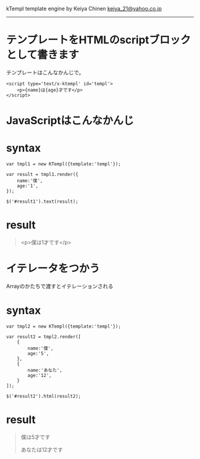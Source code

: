 kTempl template engine
by Keiya Chinen keiya_21@yahoo.co.jp

-----

テンプレートをHTMLのscriptブロックとして書きます
===============================================

テンプレートはこんなかんじで。

	<script type='text/x-ktempl' id='templ'>
		<p>{name}は{age}才です</p>
	</script>

JavaScriptはこんなかんじ
=======================

# syntax
	var tmpl1 = new KTempl({template:'templ'});
	
	var result = tmpl1.render({
		name:'僕',
		age:'1',
	});
	
	$('#result1').text(result);

# result
> &lt;p&gt;僕は1才です&lt;/p&gt;

イテレータをつかう
=================

Arrayのかたちで渡すとイテレーションされる
# syntax
	var tmpl2 = new KTempl({template:'templ'});
	
	var result2 = tmpl2.render([
		{
			name:'僕',
			age:'5',
		},
		{
			name:'あなた',
			age:'12',
		}
	]);
	
	$('#result2').html(result2);

# result
> 僕は5才です
> 
> あなたは12才です


